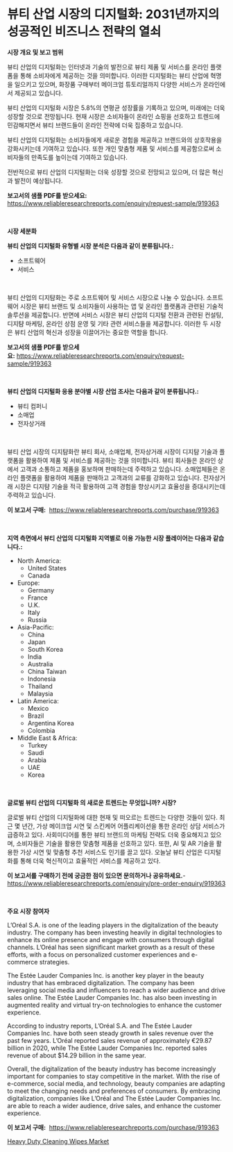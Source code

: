 <p><h1>뷰티 산업 시장의 디지털화: 2031년까지의 성공적인 비즈니스 전략의 열쇠</h1></p><p><strong>시장 개요 및 보고 범위</strong></p>
<p><p>뷰티 산업의 디지털화는 인터넷과 기술의 발전으로 뷰티 제품 및 서비스를 온라인 플랫폼을 통해 소비자에게 제공하는 것을 의미합니다. 이러한 디지털화는 뷰티 산업에 혁명을 일으키고 있으며, 화장품 구매부터 메이크업 튜토리얼까지 다양한 서비스가 온라인에서 제공되고 있습니다.</p><p>뷰티 산업의 디지털화 시장은 5.8%의 연평균 성장률을 기록하고 있으며, 미래에는 더욱 성장할 것으로 전망됩니다. 현재 시장은 소비자들이 온라인 쇼핑을 선호하고 트렌드에 민감해지면서 뷰티 브랜드들이 온라인 전략에 더욱 집중하고 있습니다.</p><p>뷰티 산업의 디지털화는 소비자들에게 새로운 경험을 제공하고 브랜드와의 상호작용을 강화시키는데 기여하고 있습니다. 또한 개인 맞춤형 제품 및 서비스를 제공함으로써 소비자들의 만족도를 높이는데 기여하고 있습니다.</p><p>전반적으로 뷰티 산업의 디지털화는 더욱 성장할 것으로 전망되고 있으며, 더 많은 혁신과 발전이 예상됩니다.</p></p>
<p><strong>보고서의 샘플 PDF를 받으세요:</strong> <a href="https://www.reliableresearchreports.com/enquiry/request-sample/919363">https://www.reliableresearchreports.com/enquiry/request-sample/919363</a></p>
<p>&nbsp;</p>
<p><strong>시장 세분화</strong></p>
<p><strong>뷰티 산업의 디지털화 유형별 시장 분석은 다음과 같이 분류됩니다.:</strong></p>
<p><ul><li>소프트웨어</li><li>서비스</li></ul></p>
<p>&nbsp;</p>
<p><p>뷰티 산업의 디지턈화는 주로 소프트웨어 및 서비스 시장으로 나눌 수 있습니다. 소프트웨어 시장은 뷰티 브랜드 및 소비자들이 사용하는 앱 및 온라인 플랫폼과 관련된 기술적 솔루션을 제공합니다. 반면에 서비스 시장은 뷰티 산업의 디지털 전환과 관련된 컨설팅, 디지턈 마케팅, 온라인 상점 운영 및 기타 관련 서비스들을 제공합니다. 이러한 두 시장은 뷰티 산업의 혁신과 성장을 이끌어가는 중요한 역할을 합니다. </p></p>
<p><strong>보고서의 샘플 PDF를 받으세요:</strong>&nbsp;<a href="https://www.reliableresearchreports.com/enquiry/request-sample/919363">https://www.reliableresearchreports.com/enquiry/request-sample/919363</a></p>
<p>&nbsp;</p>
<p><strong> 뷰티 산업의 디지털화 응용 분야별 시장 산업 조사는 다음과 같이 분류됩니다.:</strong></p>
<p><ul><li>뷰티 컴퍼니</li><li>소매업</li><li>전자상거래</li></ul></p>
<p>&nbsp;</p>
<p><p>뷰티 산업 시장의 디지턈화란 뷰티 회사, 소매업체, 전자상거래 시장이 디지턈 기술과 플랫폼을 활용하여 제품 및 서비스를 제공하는 것을 의미합니다. 뷰티 회사들은 온라인 상에서 고객과 소통하고 제품을 홍보하며 판매하는데 주력하고 있습니다. 소매업체들은 온라인 플랫폼을 활용하여 제품을 판매하고 고객과의 교류를 강화하고 있습니다. 전자상거래 시장은 디지턈 기술을 적극 활용하여 고객 경험을 향상시키고 효율성을 증대시키는데 주력하고 있습니다.</p></p>
<p><strong>이 보고서 구매:</strong>&nbsp; <a href="https://www.reliableresearchreports.com/purchase/919363">https://www.reliableresearchreports.com/purchase/919363</a></p>
<p>&nbsp;</p>
<p><strong>지역 측면에서 뷰티 산업의 디지털화 지역별로 이용 가능한 시장 플레이어는 다음과 같습니다.:</strong></p>
<p><ul>
    <li>
        North America:
        <ul>
            <li>United States</li>
            <li>Canada</li>
        </ul>
    </li>
    <li>
        Europe:
        <ul>
            <li>Germany</li>
            <li>France</li>
            <li>U.K.</li>
            <li>Italy</li>
            <li>Russia</li>
        </ul>
    </li>
    <li>
        Asia-Pacific:
        <ul>
            <li>China</li>
            <li>Japan</li>
            <li>South Korea</li>
            <li>India</li>
            <li>Australia</li>
            <li>China Taiwan</li>
            <li>Indonesia</li>
            <li>Thailand</li>
            <li>Malaysia</li>
        </ul>
    </li>
    <li>
        Latin America:
        <ul>
            <li>Mexico</li>
            <li>Brazil</li>
            <li>Argentina Korea</li>
            <li>Colombia</li>
        </ul>
    </li>
    <li>
        Middle East & Africa:
        <ul>
            <li>Turkey</li>
            <li>Saudi</li>
            <li>Arabia</li>
            <li>UAE</li>
            <li>Korea</li>
        </ul>
    </li>
    </ul></p>
<p>&nbsp;</p>
<p><strong>글로벌 뷰티 산업의 디지털화 의 새로운 트렌드는 무엇입니까? 시장?</strong></p>
<p><p>글로벌 뷰티 산업의 디지털화에 대한 현재 및 떠오르는 트렌드는 다양한 것들이 있다. 최근 몇 년간, 가상 메이크업 시연 및 스킨케어 어플리케이션을 통한 온라인 상담 서비스가 급증하고 있다. 사회미디어를 통한 뷰티 브랜드의 마케팅 전략도 더욱 중요해지고 있으며, 소비자들은 기술을 활용한 맞춤형 제품을 선호하고 있다. 또한, AI 및 AR 기술을 활용한 가상 시연 및 맞춤형 추천 서비스도 인기를 끌고 있다. 오늘날 뷰티 산업은 디지털화를 통해 더욱 혁신적이고 효율적인 서비스를 제공하고 있다.</p></p>
<p><strong>이 보고서를 구매하기 전에 궁금한 점이 있으면 문의하거나 공유하세요.</strong>- <a href="https://www.reliableresearchreports.com/enquiry/pre-order-enquiry/919363">https://www.reliableresearchreports.com/enquiry/pre-order-enquiry/919363</a></p>
<p>&nbsp;</p>
<p><strong>주요 시장 참여자</strong></p>
<p><p>L’Oréal S.A. is one of the leading players in the digitalization of the beauty industry. The company has been investing heavily in digital technologies to enhance its online presence and engage with consumers through digital channels. L’Oréal has seen significant market growth as a result of these efforts, with a focus on personalized customer experiences and e-commerce strategies.</p><p>The Estée Lauder Companies Inc. is another key player in the beauty industry that has embraced digitalization. The company has been leveraging social media and influencers to reach a wider audience and drive sales online. The Estée Lauder Companies Inc. has also been investing in augmented reality and virtual try-on technologies to enhance the customer experience.</p><p>According to industry reports, L’Oréal S.A. and The Estée Lauder Companies Inc. have both seen steady growth in sales revenue over the past few years. L’Oréal reported sales revenue of approximately €29.87 billion in 2020, while The Estée Lauder Companies Inc. reported sales revenue of about $14.29 billion in the same year.</p><p>Overall, the digitalization of the beauty industry has become increasingly important for companies to stay competitive in the market. With the rise of e-commerce, social media, and technology, beauty companies are adapting to meet the changing needs and preferences of consumers. By embracing digitalization, companies like L’Oréal and The Estée Lauder Companies Inc. are able to reach a wider audience, drive sales, and enhance the customer experience.</p></p>
<p><strong>이 보고서 구매:</strong>&nbsp;&nbsp;<a href="https://www.reliableresearchreports.com/purchase/919363">https://www.reliableresearchreports.com/purchase/919363</a></p>
<p><p><a href="https://github.com/changoleonlaverguenzanoexiste/Market-Research-Report-List-2/blob/main/heavy-duty-cleaning-wipes-market.md">Heavy Duty Cleaning Wipes Market</a></p></p>
